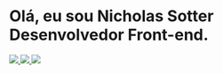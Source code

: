  <h1>Olá, eu sou Nicholas Sotter
 <br>Desenvolvedor Front-end.</h1>

  
  <a href="https://www.linkedin.com/in/nicholas-sotter/" target="_blank" alt="Linkedin">
    <img src="https://img.shields.io/badge/LinkedIn-2c2c2c?style=for-the-badge&logo=linkedin&logoColor=white"/>
  </a>
  
  <a href="https://codepen.io/sotter" target="_blank" alt="codepen">
    <img src="https://img.shields.io/badge/Codepen-2c2c2c?style=for-the-badge&logo=codepen&logoColor=white"/>
  </a>
                                                                                                           
                                                                                                           
  <a href="https://devsotter.github.io/portfolio-nicholas/" target="_blank" alt="portfólio">
 <img src="https://img.shields.io/badge/devsotter-2c2c2c?style=for-the-badge&logo=About.me&logoColor=white"/>
  </a>
</nav>
